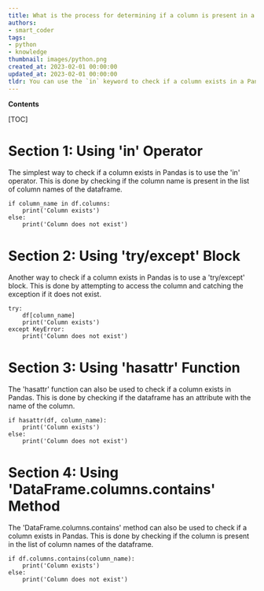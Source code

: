 ```yaml
---
title: What is the process for determining if a column is present in a pandas dataframe?
authors:
- smart_coder
tags:
- python
- knowledge
thumbnail: images/python.png
created_at: 2023-02-01 00:00:00
updated_at: 2023-02-01 00:00:00
tldr: You can use the `in` keyword to check if a column exists in a Pandas DataFrame.
---
```


**Contents**

[TOC]

# Section 1: Using 'in' Operator

The simplest way to check if a column exists in Pandas is to use the 'in' operator. This is done by checking if the column name is present in the list of column names of the dataframe.

```
if column_name in df.columns:
    print('Column exists')
else:
    print('Column does not exist')
```

# Section 2: Using 'try/except' Block

Another way to check if a column exists in Pandas is to use a 'try/except' block. This is done by attempting to access the column and catching the exception if it does not exist.

```
try:
    df[column_name]
    print('Column exists')
except KeyError:
    print('Column does not exist')
```

# Section 3: Using 'hasattr' Function

The 'hasattr' function can also be used to check if a column exists in Pandas. This is done by checking if the dataframe has an attribute with the name of the column.

```
if hasattr(df, column_name):
    print('Column exists')
else:
    print('Column does not exist')
```

# Section 4: Using 'DataFrame.columns.contains' Method

The 'DataFrame.columns.contains' method can also be used to check if a column exists in Pandas. This is done by checking if the column is present in the list of column names of the dataframe.

```
if df.columns.contains(column_name):
    print('Column exists')
else:
    print('Column does not exist')
```
